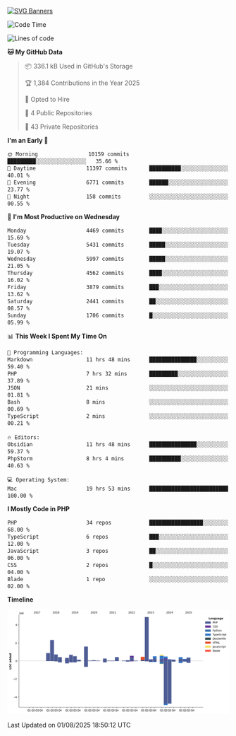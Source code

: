 [![SVG Banners](https://svg-banners.vercel.app/api?type=glitch&text1=Gere_Lajos%F0%9F%92%BB&width=800&height=400)](https://github.com/Akshay090/svg-banners)

<!--START_SECTION:waka-->
![Code Time](http://img.shields.io/badge/Code%20Time-2%2C724%20hrs%2045%20mins-blue)

![Lines of code](https://img.shields.io/badge/From%20Hello%20World%20I%27ve%20Written-17.4%20million%20lines%20of%20code-blue)

**🐱 My GitHub Data** 

> 📦 336.1 kB Used in GitHub's Storage 
 > 
> 🏆 1,384 Contributions in the Year 2025
 > 
> 💼 Opted to Hire
 > 
> 📜 4 Public Repositories 
 > 
> 🔑 43 Private Repositories 
 > 
**I'm an Early 🐤** 

```text
🌞 Morning                10159 commits       █████████░░░░░░░░░░░░░░░░   35.66 % 
🌆 Daytime                11397 commits       ██████████░░░░░░░░░░░░░░░   40.01 % 
🌃 Evening                6771 commits        ██████░░░░░░░░░░░░░░░░░░░   23.77 % 
🌙 Night                  158 commits         ░░░░░░░░░░░░░░░░░░░░░░░░░   00.55 % 
```
📅 **I'm Most Productive on Wednesday** 

```text
Monday                   4469 commits        ████░░░░░░░░░░░░░░░░░░░░░   15.69 % 
Tuesday                  5431 commits        █████░░░░░░░░░░░░░░░░░░░░   19.07 % 
Wednesday                5997 commits        █████░░░░░░░░░░░░░░░░░░░░   21.05 % 
Thursday                 4562 commits        ████░░░░░░░░░░░░░░░░░░░░░   16.02 % 
Friday                   3879 commits        ███░░░░░░░░░░░░░░░░░░░░░░   13.62 % 
Saturday                 2441 commits        ██░░░░░░░░░░░░░░░░░░░░░░░   08.57 % 
Sunday                   1706 commits        █░░░░░░░░░░░░░░░░░░░░░░░░   05.99 % 
```


📊 **This Week I Spent My Time On** 

```text
💬 Programming Languages: 
Markdown                 11 hrs 48 mins      ███████████████░░░░░░░░░░   59.40 % 
PHP                      7 hrs 32 mins       █████████░░░░░░░░░░░░░░░░   37.89 % 
JSON                     21 mins             ░░░░░░░░░░░░░░░░░░░░░░░░░   01.81 % 
Bash                     8 mins              ░░░░░░░░░░░░░░░░░░░░░░░░░   00.69 % 
TypeScript               2 mins              ░░░░░░░░░░░░░░░░░░░░░░░░░   00.21 % 

🔥 Editors: 
Obsidian                 11 hrs 48 mins      ███████████████░░░░░░░░░░   59.37 % 
PhpStorm                 8 hrs 4 mins        ██████████░░░░░░░░░░░░░░░   40.63 % 

💻 Operating System: 
Mac                      19 hrs 53 mins      █████████████████████████   100.00 % 
```

**I Mostly Code in PHP** 

```text
PHP                      34 repos            █████████████████░░░░░░░░   68.00 % 
TypeScript               6 repos             ███░░░░░░░░░░░░░░░░░░░░░░   12.00 % 
JavaScript               3 repos             ██░░░░░░░░░░░░░░░░░░░░░░░   06.00 % 
CSS                      2 repos             █░░░░░░░░░░░░░░░░░░░░░░░░   04.00 % 
Blade                    1 repo              ░░░░░░░░░░░░░░░░░░░░░░░░░   02.00 % 
```



**Timeline**

![Lines of Code chart](https://raw.githubusercontent.com/gere-lajos/gere-lajos/main/assets/bar_graph.png)


 Last Updated on 01/08/2025 18:50:12 UTC
<!--END_SECTION:waka-->
